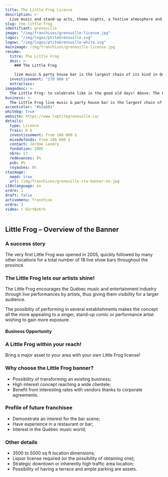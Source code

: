 ```yaml
---
title: The Little Frog Licence
description: >-
  Live music and stand-up acts, theme nights, a festive atmosphere and irresistible specials on alcohol.
slug: the-little-frog
identifiant: grenouille
image: "/img/franchises/grenouille-license.jpg"
logoc: "/img/logos/ptiteGrenouille.svg"
logow: "/img/logos/ptiteGrenouille-white.svg"
mainimage: /img/franchises/grenouille-license.jpg
resume:
  titre: The Little Frog
  desc: >-
    ### The Little Frog 

    live music & party house bar is the largest chain of its kind in Québec, and soon, in Canada. Live music and stand-up acts, theme nights, a festive atmosphere and irresistible specials on alcohol are only a some of the reasons it has become such a popular choice for a fun evening.  
  investissement: "170 000 $"
  extraclass: 
imagedesc: >-
  The Little Frog: to celebrate like in the good old days! Above: The Little Frog of Lévis.
business: >-
  The Little Frog live music & party house bar is the largest chain of its kind in Québec, and soon, in Canada. Live music and stand-up acts, theme nights, a festive atmosphere and irresistible specials on alcohol are only a some of the reasons it has become such a popular choice for a fun evening.  
accentcolor: "#53ab01"
whitebg: true
website: https://www.laptitegrenouille.ca/
details:
  type: Licence
  frais: 0 $
  investissement: from 100 000 $ 
  misedefonds: from 100 000 $
  contact: Jérôme Landry
  fondation: 2005
  nbre: 17
  redevances: 0%
  pub: 0%
  royautes: 0%
ctaimage: 
  need: true
  url: /img/franchises/grenouille-cta-banner-en.jpg
i18nlanguage: en
ordre: 1
draft: false
activemenu: franchise
ordre: 3
video: r-92rtBzKrk
---
```

## Little Frog – Overview of the Banner 

### A success story 

The very first Little Frog was opened in 2005, quickly followed by many other locations for a total number of 18 live show bars throughout the province. 

### The Little Frog lets our artists shine! 

The Little Frog encourages the Québec music and entertainment industry through live performances by artists, thus giving them visibility for a larger audience. 

The possiblity of performing in several establishments makes the concept all the more appealing to a singer, stand-up comic or performance artist wishing to gain more exposure.

#### Business Opportunity 

### A Little Frog within your reach!

Bring a major asset to your area with your own Little Frog license! 

### Why choose the Little Frog banner?

- Possibility of transforming an existing business;
- High interest concept reaching a wide clientele;
- Benefit from interesting rates with vendors thanks to corporate agreements.

### Profile of future franchisee 

- Demonstrate an interest for the bar scene;
- Have experience in a restaurant or bar;
- Interest in the Québec music world; 

### Other details 

- 3500 to 5000 sq ft location dimensions;
- Liquor license required (or the possibility of obtaining one); 
- Strategic downtown or inherently high traffic area location; 
- Possibility of having a terrace and ample parking are assets.

